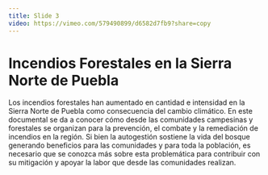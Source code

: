 ```yaml
---
title: Slide 3
video: https://vimeo.com/579490899/d6582d7fb9?share=copy
---
```


# Incendios Forestales en la Sierra Norte de Puebla

Los incendios forestales han aumentado en cantidad e intensidad en la Sierra Norte de Puebla como consecuencia del cambio climático. En este documental se da a conocer cómo desde las comunidades campesinas y forestales se organizan para la prevención, el combate y la remediación de incendios en la región. Si bien la autogestión sostiene la vida del bosque generando beneficios para las comunidades y para toda la población, es necesario que se conozca más sobre esta problemática para contribuir con su mitigación y apoyar la labor que desde las comunidades realizan.
